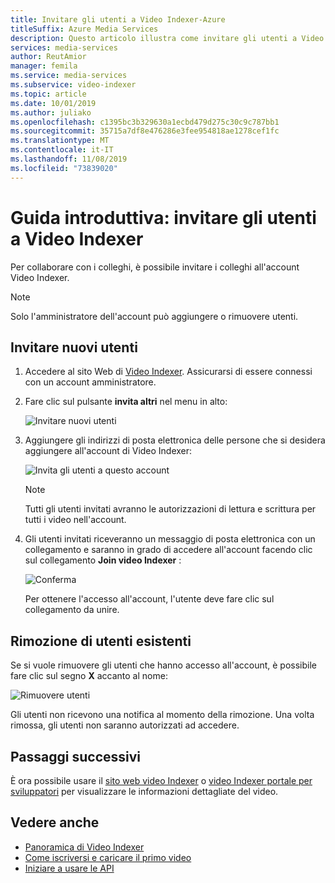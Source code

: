 ```yaml
---
title: Invitare gli utenti a Video Indexer-Azure
titleSuffix: Azure Media Services
description: Questo articolo illustra come invitare gli utenti a Video Indexer.
services: media-services
author: ReutAmior
manager: femila
ms.service: media-services
ms.subservice: video-indexer
ms.topic: article
ms.date: 10/01/2019
ms.author: juliako
ms.openlocfilehash: c1395bc3b329630a1ecbd479d275c30c9c787bb1
ms.sourcegitcommit: 35715a7df8e476286e3fee954818ae1278cef1fc
ms.translationtype: MT
ms.contentlocale: it-IT
ms.lasthandoff: 11/08/2019
ms.locfileid: "73839020"
---
```

# <a name="quickstart-invite-users-to-video-indexer"></a>Guida introduttiva: invitare gli utenti a Video Indexer

Per collaborare con i colleghi, è possibile invitare i colleghi all'account Video Indexer. 

> [!NOTE]
> Solo l'amministratore dell'account può aggiungere o rimuovere utenti.

## <a name="invite-new-users"></a>Invitare nuovi utenti

1. Accedere al sito Web di [Video Indexer](https://www.videoindexer.ai/). Assicurarsi di essere connessi con un account amministratore.
1. Fare clic sul pulsante **invita altri** nel menu in alto:

   ![Invitare nuovi utenti](./media/invite-users/invite-users.png)

1. Aggiungere gli indirizzi di posta elettronica delle persone che si desidera aggiungere all'account di Video Indexer:

    ![Invita gli utenti a questo account](./media/invite-users/invite-to-account.png)
        
    >[!NOTE]
    > Tutti gli utenti invitati avranno le autorizzazioni di lettura e scrittura per tutti i video nell'account.
1. Gli utenti invitati riceveranno un messaggio di posta elettronica con un collegamento e saranno in grado di accedere all'account facendo clic sul collegamento **Join video Indexer** :

    ![Conferma](./media/invite-users/invite-msg.png)

    Per ottenere l'accesso all'account, l'utente deve fare clic sul collegamento da unire. 

## <a name="removing-existing-users"></a>Rimozione di utenti esistenti

Se si vuole rimuovere gli utenti che hanno accesso all'account, è possibile fare clic sul segno **X** accanto al nome:

![Rimuovere utenti](./media/invite-users/remove-users.png)

Gli utenti non ricevono una notifica al momento della rimozione. Una volta rimossa, gli utenti non saranno autorizzati ad accedere.

## <a name="next-steps"></a>Passaggi successivi

È ora possibile usare il [sito web video Indexer](video-indexer-view-edit.md) o [video Indexer portale per sviluppatori](video-indexer-use-apis.md) per visualizzare le informazioni dettagliate del video.

## <a name="see-also"></a>Vedere anche

- [Panoramica di Video Indexer](video-indexer-overview.md)
- [Come iscriversi e caricare il primo video](video-indexer-get-started.md)
- [Iniziare a usare le API](video-indexer-use-apis.md)
